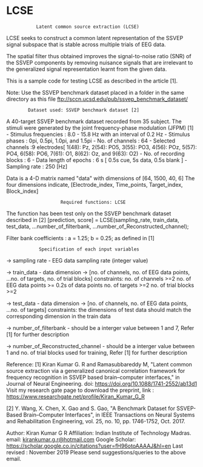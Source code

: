 # LCSE
               Latent common source extraction (LCSE)
LCSE seeks to construct a common latent representation of the SSVEP signal
subspace that is stable across multiple trials of EEG data.

The spatial filter thus obtained improves the signal-to-noise ratio (SNR)
of the SSVEP components by removing nuisance signals that are irrelevant
to the generalized signal representation learnt from the given data.

This is a sample code for testing LCSE as described in the article [1].

Note: Use the SSVEP benchmark dataset placed in a folder in the same directory as this file
ftp://sccn.ucsd.edu/pub/ssvep_benchmark_dataset/

            Dataset used: SSVEP benchmark dataset [2]
A 40-target SSVEP benchmark dataset recorded from 35 subject. The stimuli
were generated by the joint frequency-phase modulation (JFPM) [1]
     - Stimulus frequencies    : 8.0 - 15.8 Hz with an interval of 0.2 Hz
     - Stimulus phases         : 0pi, 0.5pi, 1.0pi, and 1.5pi
     - No. of channels         : 64
     - Selected channels       :9 electrodes[ 1(48): Pz, 2(54): PO5,
                                  3(55):  PO3, 4(56): POz, 5(57): PO4,
                                  6(58): PO6, 7(61): O1, 8(62): Oz,
                                  and 9(63): O2)
     - No. of recording blocks : 6
     - Data length of epochs   : 6 s [ 0.5s cue, 5s data, 0.5s blank ]
     - Sampling rate           : 250 [Hz]

Data is a 4-D matrix named "data" with dimensions of [64, 1500, 40, 6]
The four dimensions indicate,
         [Electrode_index, Time_points, Target_index, Block_index]
         
                        Required functions: LCSE
The function has been test only on the SSVEP benchmark dataset described in [2]
 [prediction, score] = LCSE(sampling_rate, train_data, test_data, 
                            ...number_of_filterbank, 
                            ...number_of_Reconstructed_channel);
 
 Filter bank coefficients : a = 1.25; b = 0.25;  as defined in [1]
 
                Specification of each input variables
 
 -> sampling rate - EEG data sampling rate (integer value) 
 
 -> train_data - data dimension -> [no. of channels, no. of EEG data points, 
                                   ...no. of targets, no. of trial blocks]
    constraints: no. of channels >=2
                 no. of EEG data points >= 0.2s of data points
                 no. of targets  >=2
                 no. of trial blocks >=2
 
 -> test_data - data dimension -> [no. of channels, no. of EEG data points, 
                                   ...no. of targets]
    constraints: the dimensions of test data should match the corresponding 
    dimension in the train data
 
 -> number_of_filterbank - should be a interger value between 1 and 7,
    Refer [1] for further description
 
 -> number_of_Reconstructed_channel - should be a interger value between 1 
    and no. of trial blocks used for training, Refer [1] for further description
 
 Reference:
   [1] Kiran Kumar G. R and Ramasubbareddy M, "Latent common source
       extraction via a generalized canonical correlation framework for
       frequency recognition in SSVEP based brain–computer interfaces," in
       Journal of Neural Engineering.
       doi: https://doi.org/10.1088/1741-2552/ab13d1
   Visit my research gate page to download the preprint,
       link : https://www.researchgate.net/profile/Kiran_Kumar_G_R
 
   [2] Y. Wang, X. Chen, X. Gao and S. Gao, "A Benchmark Dataset for
       SSVEP-Based Brain–Computer Interfaces", in IEEE Transactions on
       Neural Systems and Rehabilitation Engineering,
       vol. 25, no. 10, pp. 1746-1752, Oct. 2017.
       
 Author: Kiran Kumar G R
 Affiliation: Indian Institute of Technology Madras.
 email: kirankumar.g.r@hotmail.com
 Google Scholar: https://scholar.google.co.in/citations?user=fH96otoAAAAJ&hl=en
 Last revised : November 2019
 Please send suggestions/queries to the above email.
